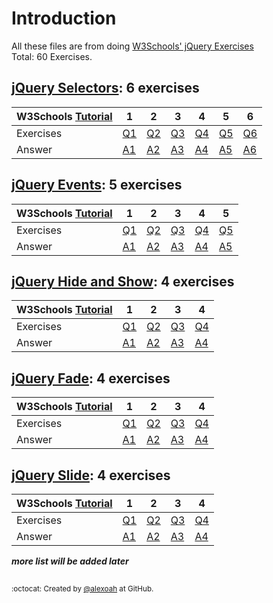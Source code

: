 # Introduction
All these files are from doing [W3Schools' jQuery Exercises](https://www.w3schools.com/jquery/exercise_jq.asp)  
Total: 60 Exercises.

## [jQuery Selectors](./jQ-Selectors): 6 exercises
| W3Schools [Tutorial](https://www.w3schools.com/jquery/jquery_selectors.asp) | 1 | 2 | 3 | 4 | 5 | 6 |
| :--- | --- | --- | --- | --- | --- | --- |
| Exercises | [Q1](https://www.w3schools.com/jquery/exercise_jq.asp?filename=exercise_jq_selectors1) | [Q2](https://www.w3schools.com/jquery/exercise_jq.asp?filename=exercise_jq_selectors2) | [Q3](https://www.w3schools.com/jquery/exercise_jq.asp?filename=exercise_jq_selectors3) | [Q4](https://www.w3schools.com/jquery/exercise_jq.asp?filename=exercise_jq_selectors4) | [Q5](https://www.w3schools.com/jquery/exercise_jq.asp?filename=exercise_jq_selectors5) | [Q6](https://www.w3schools.com/jquery/exercise_jq.asp?filename=exercise_jq_selectors6) |
| Answer | [A1](./jQ-Selectors/jqSelectorsE1.js) | [A2](./jQ-Selectors/jqSelectorsE2.js) | [A3](./jQ-Selectors/jqSelectorsE3.js) | [A4](./jQ-Selectors/jqSelectorsE4.js) | [A5](./jQ-Selectors/jqSelectorsE5.js) | [A6](./jQ-Selectors/jqSelectorsE6.js) |

## [jQuery Events](./jQ-Events): 5 exercises
| W3Schools [Tutorial](https://www.w3schools.com/jquery/jquery_events.asp) | 1 | 2 | 3 | 4 | 5 |
| :--- | --- | --- | --- | --- | --- |
| Exercises | [Q1](https://www.w3schools.com/jquery/exercise_jq.asp?filename=exercise_jq_events1) | [Q2](https://www.w3schools.com/jquery/exercise_jq.asp?filename=exercise_jq_events2) | [Q3](https://www.w3schools.com/jquery/exercise_jq.asp?filename=exercise_jq_events3) | [Q4](https://www.w3schools.com/jquery/exercise_jq.asp?filename=exercise_jq_events4) | [Q5](https://www.w3schools.com/jquery/exercise_jq.asp?filename=exercise_jq_events5) |
| Answer | [A1](./jQ-Events/jqEventsE1.js) | [A2](./jQ-Events/jqEventsE2.js) | [A3](./jQ-Events/jqEventsE3.js) | [A4](./jQ-Events/jqEventsE4.js) | [A5](./jQ-Events/jqEventsE5.js) |

## [jQuery Hide and Show](./jQ-Hide_Show): 4 exercises
| W3Schools [Tutorial](https://www.w3schools.com/jquery/jquery_hide_show.asp) | 1 | 2 | 3 | 4 |
| :--- | --- | --- | --- | --- |
| Exercises | [Q1](https://www.w3schools.com/jquery/exercise_jq.asp?filename=exercise_jq_hide_show1) | [Q2](https://www.w3schools.com/jquery/exercise_jq.asp?filename=exercise_jq_hide_show2) | [Q3](https://www.w3schools.com/jquery/exercise_jq.asp?filename=exercise_jq_hide_show3) | [Q4](https://www.w3schools.com/jquery/exercise_jq.asp?filename=exercise_jq_hide_show4) |
| Answer | [A1](./jQ-Hide_Show/jqHide_ShowE1.js) | [A2](./jQ-Hide_Show/jqHide_ShowE2.js) | [A3](./jQ-Hide_Show/jqHide_ShowE3.js) | [A4](./jQ-Hide_Show/jqHide_ShowE4.js) |

## [jQuery Fade](./jQ-Fade): 4 exercises
| W3Schools [Tutorial](https://www.w3schools.com/jquery/jquery_fade.asp) | 1 | 2 | 3 | 4 |
| :--- | --- | --- | --- | --- |
| Exercises | [Q1](https://www.w3schools.com/jquery/exercise_jq.asp?filename=exercise_jq_fade1) | [Q2](https://www.w3schools.com/jquery/exercise_jq.asp?filename=exercise_jq_fade2) | [Q3](https://www.w3schools.com/jquery/exercise_jq.asp?filename=exercise_jq_fade3) | [Q4](https://www.w3schools.com/jquery/exercise_jq.asp?filename=exercise_jq_fade4) |
| Answer | [A1](./jQ-Fade/jqFadeE1.js) | [A2](./jQ-Fade/jqFadeE2.js) | [A3](./jQ-Fade/jqFadeE3.js) | [A4](./jQ-Fade/jqFadeE4.js) |

## [jQuery Slide](./jQ-Slide): 4 exercises
| W3Schools [Tutorial](https://www.w3schools.com/jquery/jquery_slide.asp) | 1 | 2 | 3 | 4 |
| :--- | --- | --- | --- | --- |
| Exercises | [Q1](https://www.w3schools.com/jquery/exercise_jq.asp?filename=exercise_jq_slide1) | [Q2](https://www.w3schools.com/jquery/exercise_jq.asp?filename=exercise_jq_slide2) | [Q3](https://www.w3schools.com/jquery/exercise_jq.asp?filename=exercise_jq_slide3) | [Q4](https://www.w3schools.com/jquery/exercise_jq.asp?filename=exercise_jq_slide4) |
| Answer | [A1](./jQ-Slide/jqSlideE1.js) | [A2](./jQ-Slide/jqSlideE2.js) | [A3](./jQ-Slide/jqSlideE3.js) | [A4](./jQ-Slide/jqSlideE4.js) |

  
***more list will be added later***

##
<sup>:octocat: Created by [@alexoah](http://github.com/alexoah) at GitHub.</sup>